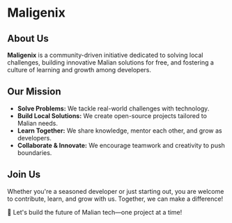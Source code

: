# Maligenix  

## About Us  

**Maligenix** is a community-driven initiative dedicated to solving local challenges, building innovative Malian solutions for free, and fostering a culture of learning and growth among developers.  

## Our Mission  

- **Solve Problems:** We tackle real-world challenges with technology.  
- **Build Local Solutions:** We create open-source projects tailored to Malian needs.  
- **Learn Together:** We share knowledge, mentor each other, and grow as developers.  
- **Collaborate & Innovate:** We encourage teamwork and creativity to push boundaries.  

## Join Us  

Whether you're a seasoned developer or just starting out, you are welcome to contribute, learn, and grow with us. Together, we can make a difference!  

🚀 Let's build the future of Malian tech—one project at a time!  
